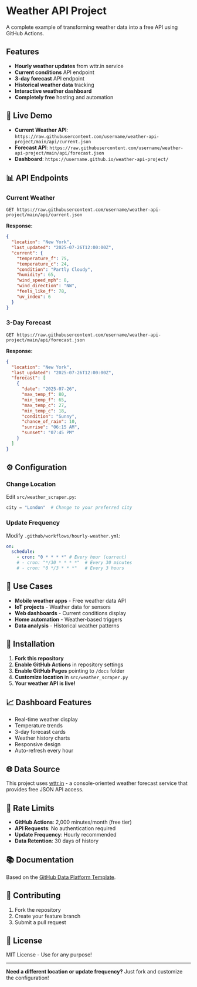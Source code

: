 # Weather API Project

A complete example of transforming weather data into a free API using GitHub Actions.

## Features

- **Hourly weather updates** from wttr.in service
- **Current conditions** API endpoint
- **3-day forecast** API endpoint
- **Historical weather data** tracking
- **Interactive weather dashboard**
- **Completely free** hosting and automation

## 🚀 Live Demo

- **Current Weather API**: `https://raw.githubusercontent.com/username/weather-api-project/main/api/current.json`
- **Forecast API**: `https://raw.githubusercontent.com/username/weather-api-project/main/api/forecast.json`
- **Dashboard**: `https://username.github.io/weather-api-project/`

## 📊 API Endpoints

### Current Weather

```
GET https://raw.githubusercontent.com/username/weather-api-project/main/api/current.json
```

**Response:**

```json
{
  "location": "New York",
  "last_updated": "2025-07-26T12:00:00Z",
  "current": {
    "temperature_f": 75,
    "temperature_c": 24,
    "condition": "Partly Cloudy",
    "humidity": 65,
    "wind_speed_mph": 8,
    "wind_direction": "NW",
    "feels_like_f": 78,
    "uv_index": 6
  }
}
```

### 3-Day Forecast

```
GET https://raw.githubusercontent.com/username/weather-api-project/main/api/forecast.json
```

**Response:**

```json
{
  "location": "New York",
  "last_updated": "2025-07-26T12:00:00Z",
  "forecast": [
    {
      "date": "2025-07-26",
      "max_temp_f": 80,
      "min_temp_f": 65,
      "max_temp_c": 27,
      "min_temp_c": 18,
      "condition": "Sunny",
      "chance_of_rain": 10,
      "sunrise": "06:15 AM",
      "sunset": "07:45 PM"
    }
  ]
}
```

## ⚙️ Configuration

### Change Location

Edit `src/weather_scraper.py`:

```python
city = "London"  # Change to your preferred city
```

### Update Frequency

Modify `.github/workflows/hourly-weather.yml`:

```yaml
on:
  schedule:
    - cron: "0 * * * *" # Every hour (current)
    # - cron: "*/30 * * * *"  # Every 30 minutes
    # - cron: "0 */3 * * *"   # Every 3 hours
```

## 🎯 Use Cases

- **Mobile weather apps** - Free weather data API
- **IoT projects** - Weather data for sensors
- **Web dashboards** - Current conditions display
- **Home automation** - Weather-based triggers
- **Data analysis** - Historical weather patterns

## 🔧 Installation

1. **Fork this repository**
2. **Enable GitHub Actions** in repository settings
3. **Enable GitHub Pages** pointing to `/docs` folder
4. **Customize location** in `src/weather_scraper.py`
5. **Your weather API is live!**

## 📈 Dashboard Features

- Real-time weather display
- Temperature trends
- 3-day forecast cards
- Weather history charts
- Responsive design
- Auto-refresh every hour

## 🌐 Data Source

This project uses [wttr.in](https://wttr.in) - a console-oriented weather forecast service that provides free JSON API access.

## 🚨 Rate Limits

- **GitHub Actions**: 2,000 minutes/month (free tier)
- **API Requests**: No authentication required
- **Update Frequency**: Hourly recommended
- **Data Retention**: 30 days of history

## 📚 Documentation

Based on the [GitHub Data Platform Template](https://github.com/Joel-hanson/github-data-platform-template).

## 🤝 Contributing

1. Fork the repository
2. Create your feature branch
3. Submit a pull request

## 📄 License

MIT License - Use for any purpose!

---

**Need a different location or update frequency?** Just fork and customize the configuration!
